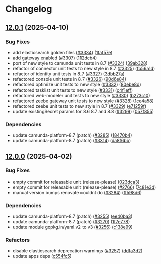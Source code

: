 # Changelog

## [12.0.1](https://github.com/camunda/camunda-platform-helm/compare/camunda-platform-8.7-12.0.0...camunda-platform-8.7-12.0.1) (2025-04-10)


### Bug Fixes

* add elasticsearch golden files ([#3334](https://github.com/camunda/camunda-platform-helm/issues/3334)) ([1faf57e](https://github.com/camunda/camunda-platform-helm/commit/1faf57e08452710cfaeca42165498c680c407278))
* add gateway enabled ([#3307](https://github.com/camunda/camunda-platform-helm/issues/3307)) ([112dcb4](https://github.com/camunda/camunda-platform-helm/commit/112dcb4512a6060f649bae74fc6898c2e10daeb9))
* port of new style to camunda unit tests in 8.7 ([#3324](https://github.com/camunda/camunda-platform-helm/issues/3324)) ([39ab328](https://github.com/camunda/camunda-platform-helm/commit/39ab328374eb3440fda7d587d06f527d6884932d))
* refactor of connector unit tests to new style in 8.7 ([#3325](https://github.com/camunda/camunda-platform-helm/issues/3325)) ([fb56a1d](https://github.com/camunda/camunda-platform-helm/commit/fb56a1d2639c8787ec1dbfac4b1d4a54a0f10284))
* refactor of identity unit tests in 8.7 ([#3327](https://github.com/camunda/camunda-platform-helm/issues/3327)) ([3dbb27a](https://github.com/camunda/camunda-platform-helm/commit/3dbb27ab49c7ef546d2a58c6e20464e546ffbd7d))
* refactored console unit tests in 8.7 ([#3326](https://github.com/camunda/camunda-platform-helm/issues/3326)) ([90d6e84](https://github.com/camunda/camunda-platform-helm/commit/90d6e845119fb7674348e55696e06b13e0cb8861))
* refactored optimize unit tests to new style ([#3332](https://github.com/camunda/camunda-platform-helm/issues/3332)) ([80ebe8d](https://github.com/camunda/camunda-platform-helm/commit/80ebe8df31d12005ec0da3759402406b274dbb92))
* refactored tasklist unit tests to new style ([#3331](https://github.com/camunda/camunda-platform-helm/issues/3331)) ([c4f1eff](https://github.com/camunda/camunda-platform-helm/commit/c4f1effd5911a442dbb7eb765cdb8ea8db8b1b53))
* refactored web-modeler unit tests to new style ([#3330](https://github.com/camunda/camunda-platform-helm/issues/3330)) ([b273c10](https://github.com/camunda/camunda-platform-helm/commit/b273c1054dade6e7c1fee214f579ebe49b78cde4))
* refactored zeebe gateway unit tests to new style ([#3328](https://github.com/camunda/camunda-platform-helm/issues/3328)) ([1ce4a58](https://github.com/camunda/camunda-platform-helm/commit/1ce4a589c3f64e785d47e079f970dd80635c4b5e))
* refactored zeebe unit tests to new style in 8.7 ([#3329](https://github.com/camunda/camunda-platform-helm/issues/3329)) ([e71259f](https://github.com/camunda/camunda-platform-helm/commit/e71259f5ff3aece620b64a30fcb827cefc4edd67))
* update existingSecret params for 8.6 8.7 and 8.8 ([#3299](https://github.com/camunda/camunda-platform-helm/issues/3299)) ([057f855](https://github.com/camunda/camunda-platform-helm/commit/057f855936311fc1a90fc261aca3179f9172163c))


### Dependencies

* update camunda-platform-8.7 (patch) ([#3285](https://github.com/camunda/camunda-platform-helm/issues/3285)) ([18470b4](https://github.com/camunda/camunda-platform-helm/commit/18470b44bb539b9d4e7f5135a865b6aa63052dc9))
* update camunda-platform-8.7 (patch) ([#3314](https://github.com/camunda/camunda-platform-helm/issues/3314)) ([da8f6bb](https://github.com/camunda/camunda-platform-helm/commit/da8f6bbd93dc9373e776bc9fb8bcfe803f20bdd0))

## [12.0.0](https://github.com/camunda/camunda-platform-helm/compare/camunda-platform-8.7-12.0.0-alpha5...camunda-platform-8.7-12.0.0) (2025-04-02)


### Bug Fixes

* empty commit for releasable unit (release-please) ([023dca3](https://github.com/camunda/camunda-platform-helm/commit/023dca334710faf63a57da8aec970379a446f3a6))
* empty commit for releasable unit (release-please) ([#2766](https://github.com/camunda/camunda-platform-helm/issues/2766)) ([7c81e3d](https://github.com/camunda/camunda-platform-helm/commit/7c81e3db92a47be163a8bb7a4efe26cdfab10551))
* manual version bumps renovate couldnt do ([#3284](https://github.com/camunda/camunda-platform-helm/issues/3284)) ([ff598d6](https://github.com/camunda/camunda-platform-helm/commit/ff598d67bec0c11cc65bc33dbc8bbf3818d23dae))


### Dependencies

* update camunda-platform-8.7 (patch) ([#3255](https://github.com/camunda/camunda-platform-helm/issues/3255)) ([ee40ba3](https://github.com/camunda/camunda-platform-helm/commit/ee40ba39ebcee0d24ca92eeb53952bfcb9bae0b6))
* update camunda-platform-8.7 (patch) ([#3270](https://github.com/camunda/camunda-platform-helm/issues/3270)) ([1f7e778](https://github.com/camunda/camunda-platform-helm/commit/1f7e7788371ccde618cafe1920f478e275eda5b1))
* update module gopkg.in/yaml.v2 to v3 ([#3256](https://github.com/camunda/camunda-platform-helm/issues/3256)) ([c138e99](https://github.com/camunda/camunda-platform-helm/commit/c138e99a7b8f1db43f9af621b57cc26a14d8b3d8))


### Refactors

* disable elasticsearch deprecation warnings ([#3257](https://github.com/camunda/camunda-platform-helm/issues/3257)) ([ddfa3d2](https://github.com/camunda/camunda-platform-helm/commit/ddfa3d23919d0f5d0d12838e280daf60fd40fa5c))
* update apps deps ([c554fc5](https://github.com/camunda/camunda-platform-helm/commit/c554fc5354c4807172f55a39d0d74a51bd9031b4))
